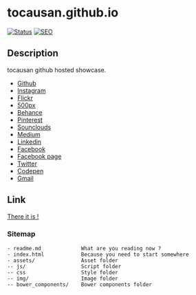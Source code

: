 # tocausan.github.io
[![Status](https://img.shields.io/badge/Status-On_air-green.svg)](http://tocausan.github.io)
[![SEO](https://img.shields.io/badge/SEO-Optimized-green.svg)](https://www.google.be/search?client=safari&rls=en&q=tocausan&ie=UTF-8&oe=UTF-8&gfe_rd=cr&ei=zISfWJqwAbLS8AfP8Z9Q#q=tocausan+github)


## Description
tocausan github hosted showcase.
- [Github](https://github.com/tocausan)
- [Instagram](https://instagram.com/tocausan)
- [Flickr](https://www.flickr.com/photos/tocausan)
- [500px](https://500px.com/tocausan)
- [Behance](https://www.behance.net/tocausan)
- [Pinterest](https://jp.pinterest.com/tocausan)
- [Sounclouds](https://soundcloud.com/tomas-caufriez-sanchez)
- [Medium](https://medium.com/@tocausan)
- [Linkedin](https://www.linkedin.com/in/tomascaufriez)
- [Facebook](https://www.facebook.com/coucoucaptain)
- [Facebook page](https://www.facebook.com/tocausan)
- [Twitter](https://twitter.com/tocausan)
- [Codepen](http://codepen.io/tocausan)
- [Gmail](mailto:tocausan@gmail.com)


## Link
[There it is !](http://tocausan.github.io)


### Sitemap
```
- readme.md             What are you reading now ?
- index.html            Because you need to start somewhere
- assets/               Asset folder
-- js/                  Script folder
-- css                  Style folder
-- img/                 Image folder
-- bower_components/    Bower components folder
```








